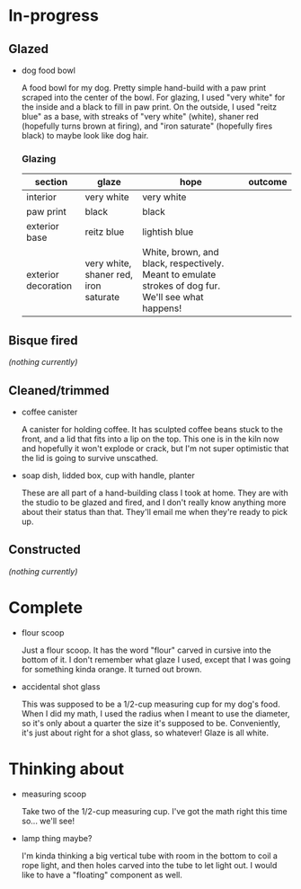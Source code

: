 # In-progress

## Glazed

- dog food bowl

  A food bowl for my dog. Pretty simple hand-build with a paw print scraped into
  the center of the bowl. For glazing, I used "very white" for the inside and a
  black to fill in paw print. On the outside, I used "reitz blue" as a base,
  with streaks of "very white" (white), shaner red (hopefully turns brown at
  firing), and "iron saturate" (hopefully fires black) to maybe look like dog
  hair.

  ### Glazing

  | section             | glaze                                 | hope                                                                                                | outcome |
  | ------------------- | ------------------------------------- | --------------------------------------------------------------------------------------------------- | ------- |
  | interior            | very white                            | very white                                                                                          |
  | paw print           | black                                 | black                                                                                               |
  | exterior base       | reitz blue                            | lightish blue                                                                                       |
  | exterior decoration | very white, shaner red, iron saturate | White, brown, and black, respectively. Meant to emulate strokes of dog fur. We'll see what happens! |

## Bisque fired

_(nothing currently)_

## Cleaned/trimmed

- coffee canister

  A canister for holding coffee. It has sculpted coffee beans stuck to the
  front, and a lid that fits into a lip on the top. This one is in the kiln now
  and hopefully it won't explode or crack, but I'm not super optimistic that the
  lid is going to survive unscathed.

- soap dish, lidded box, cup with handle, planter

  These are all part of a hand-building class I took at home. They are with the
  studio to be glazed and fired, and I don't really know anything more about
  their status than that. They'll email me when they're ready to pick up.

## Constructed

_(nothing currently)_

# Complete

- flour scoop

  Just a flour scoop. It has the word "flour" carved in cursive into the bottom
  of it. I don't remember what glaze I used, except that I was going for
  something kinda orange. It turned out brown.

- accidental shot glass

  This was supposed to be a 1/2-cup measuring cup for my dog's food. When I did
  my math, I used the radius when I meant to use the diameter, so it's only
  about a quarter the size it's supposed to be. Conveniently, it's just about
  right for a shot glass, so whatever! Glaze is all white.

# Thinking about

- measuring scoop

  Take two of the 1/2-cup measuring cup. I've got the math right this time so...
  we'll see!

- lamp thing maybe?

  I'm kinda thinking a big vertical tube with room in the bottom to coil a rope
  light, and then holes carved into the tube to let light out. I would like to
  have a "floating" component as well.

